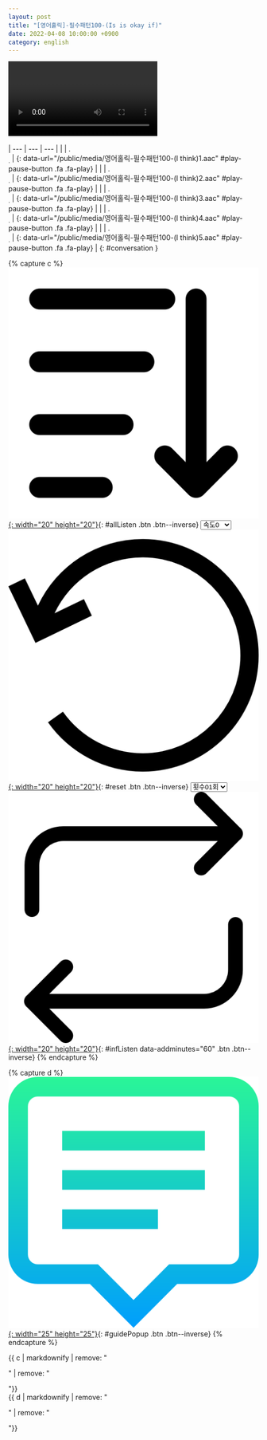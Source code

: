```yaml
---
layout: post
title: "[영어홀릭]-필수패턴100-(Is is okay if)"
date: 2022-04-08 10:00:00 +0900
category: english
---
```


<div class="video-container">
    <video id="player" class="video-js vjs-default-skin vjs-big-play-centered" data-json="/public/json/영어홀릭-필수패턴100-(Is is okay if).json"></video>
</div>

| --- | --- | --- |
| | .<br /><sub>.</sub> | [](#){: data-url="/public/media/영어홀릭-필수패턴100-(I think)1.aac" #play-pause-button .fa .fa-play} |
| | .<br /><sub>.</sub> | [](#){: data-url="/public/media/영어홀릭-필수패턴100-(I think)2.aac" #play-pause-button .fa .fa-play} |
| | .<br /><sub>.</sub> | [](#){: data-url="/public/media/영어홀릭-필수패턴100-(I think)3.aac" #play-pause-button .fa .fa-play} |
| | .<br /><sub>.</sub> | [](#){: data-url="/public/media/영어홀릭-필수패턴100-(I think)4.aac" #play-pause-button .fa .fa-play} |
| | .<br /><sub>.</sub> | [](#){: data-url="/public/media/영어홀릭-필수패턴100-(I think)5.aac" #play-pause-button .fa .fa-play} |
{: #conversation }

{% capture c %}
  [![](/public/icon/sorting-order-button.png){: width="20" height="20"}](#){: #allListen .btn .btn--inverse}
  <select id="playbackspeed">
    <option value="2.0">속도+2</option>
    <option value="1.5">속도+1</option>
    <option value="1.0" selected>속도0</option>
    <option value="0.75">속도-1</option>
    <option value="0.5">속도-2</option>
  </select>
  [![](/public/icon/reset-button.png){: width="20" height="20"}](#){: #reset .btn .btn--inverse}
  <select id="ringsToPlay">
    <option value="1">횟수01회</option>
    <option value="2">횟수02회</option>
    <option value="3">횟수03회</option>
    <option value="4">횟수04회</option>
    <option value="5">횟수05회</option>
    <option value="7">횟수07회</option>
    <option value="10">횟수10회</option>
  </select>
  [![](/public/icon/repeat-button.png){: width="20" height="20"}](#){: #infListen data-addminutes="60" .btn .btn--inverse}
{% endcapture %}

{% capture d %}
[![](/public/icon/open-popup-button.png){: width="25" height="25"}](#){: #guidePopup .btn .btn--inverse}
{% endcapture %}

<div class="bottom-bar">
  <div class="bottom-bar1"></div>
  <div class="bottom-bar2">{{ c | markdownify | remove: "<p>" | remove: "</p>"}}</div>
  <div class="bottom-bar3">{{ d | markdownify | remove: "<p>" | remove: "</p>"}}</div>
</div>